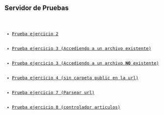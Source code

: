 <h2>Servidor de Pruebas</h2>
<pre>
<ul>
  <li><a href="http://51.254.116.159/a26/">Prueba ejercicio 2</a></li>
  <li><a href="http://51.254.116.159/a26/app/public/prueba.html">Prueba ejercicio 3 (Accediendo a un archivo existente)</a></li>
  <li><a href="http://51.254.116.159/a26/app/public/hola.php">Prueba ejercicio 3 (Accediendo a un archivo <b>NO</b> existente)</a></li>
  <li><a href="http://51.254.116.159/a26/app/">Prueba ejercicio 4 (sin carpeta public en la url)</a></li>
  <li><a href="http://51.254.116.159/a26/app/articulo/actualizar/4">Prueba ejercicio 7 (Parsear url)</a></li>
  <li><a href="http://51.254.116.159/a26/app/articulos/actualizar/4">Prueba ejercicio 8 (controlador articulos)</a></li>
</ul>
</pre>
